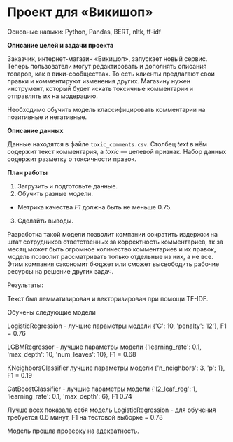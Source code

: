 # Проект для «Викишоп»

Основные навыки: Python, Pandas, BERT, nltk, tf-idf

**Описание целей и задачи проекта**

Заказчик, интернет-магазин «Викишоп», запускает новый сервис. Теперь пользователи могут редактировать и дополнять описания товаров, как в вики-сообществах. То есть клиенты предлагают свои правки и комментируют изменения других. Магазину нужен инструмент, который будет искать токсичные комментарии и отправлять их на модерацию. 

Необходимо обучить модель классифицировать комментарии на позитивные и негативные.

**Описание данных**

Данные находятся в файле `toxic_comments.csv`. Столбец *text* в нём содержит текст комментария, а *toxic* — целевой признак. Набор данных содержит разметку о токсичности правок.


**План работы**

1. Загрузить и подготовьте данные.
2. Обучить разные модели. 
 - Метрика качества *F1* должна быть не меньше 0.75. 
3. Сделайть выводы.

Разработка такой модели позволит компании сократить издержки на штат сотрудников ответственных за корректность комментариев, тк за месяц может быть огромное количество комментариев и их правок, модель позволит рассматривать только отдельные из них, а не все. Этим компания сэкономит бюджет или сможет высвободить рабочие ресурсы на решение других задач.

Результаты:

Текст был лемматизирован и векторизирован при помощи TF-IDF.

Обучены следующие модели

LogisticRegression - лучшие параметры модели {'C': 10, 'penalty': 'l2'}, F1 = 0.76

LGBMRegressor - лучшие параметры модели {'learning_rate': 0.1, 'max_depth': 10, 'num_leaves': 10}, F1 = 0.68

KNeighborsClassifier лучшие параметры модели {'n_neighbors': 3, 'p': 1}, F1 = 0.19

CatBoostClassifier - лучшие параметры модели {'l2_leaf_reg': 1, 'learning_rate': 0.1, 'max_depth': 6}, F1 0.74

Лучше всех показала себя модель LogisticRegression - для обучения требуется 0.6 минут, F1 на тестовой выборке = 0.78

Модель прошла проверку на адекватность.
